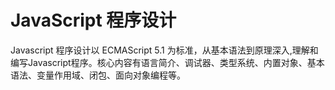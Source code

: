 # JavaScript 程序设计


Javascript 程序设计以 ECMAScript 5.1 为标准，从基本语法到原理深入,理解和编写Javascript程序。核心内容有语言简介、调试器、类型系统、内置对象、基本语法、变量作用域、闭包、面向对象编程等。
